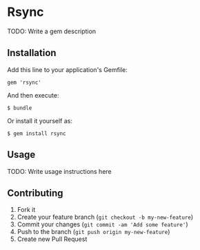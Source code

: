 # Rsync

TODO: Write a gem description

## Installation

Add this line to your application's Gemfile:

    gem 'rsync'

And then execute:

    $ bundle

Or install it yourself as:

    $ gem install rsync

## Usage

TODO: Write usage instructions here

## Contributing

1. Fork it
2. Create your feature branch (`git checkout -b my-new-feature`)
3. Commit your changes (`git commit -am 'Add some feature'`)
4. Push to the branch (`git push origin my-new-feature`)
5. Create new Pull Request
